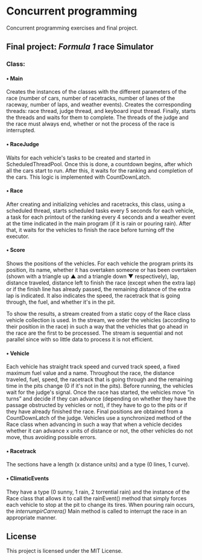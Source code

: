 # Concurrent programming

Concurrent programming exercises and final project.
## Final project: _Formula 1_ race Simulator

### Class:

#### • Main

Creates the instances of the classes with the different parameters of the race (number of cars, number of racetracks, number of lanes of the raceway, number of laps, and weather events). Creates the corresponding threads: race thread, judge thread, and keyboard input thread. Finally, starts the threads and waits for them to complete. The threads of the judge and the race must always end, whether or not the process of the race is interrupted.

#### • RaceJudge

Waits for each vehicle's tasks to be created and started in ScheduledThreadPool.
Once this is done, a countdown begins, after which all the cars start to run. After this, it waits for the ranking and completion of the cars. This logic is implemented with CountDownLatch.

#### • Race

After creating and initializing vehicles and racetracks, this class, using a scheduled thread, starts scheduled tasks every 5 seconds for each vehicle, a task for each printout of the ranking every 4 seconds and a weather event at the time indicated in the main program (if it is rain or pouring rain). After that, it waits for the vehicles to finish the race before turning off the executor.



#### • Score

Shows the positions of the vehicles. For each vehicle the program prints its position, its name, whether it has overtaken someone or has been overtaken (shown with a triangle up ▲ and a triangle down ▼ respectively), lap, distance traveled, distance left to finish the race (except when the extra lap) or if the finish line has already passed, the remaining distance of the extra lap is indicated. It also indicates the speed, the racetrack that is going through, the fuel, and whether it's in the pit.

To show the results, a stream created from a static copy of the Race class vehicle collection is used. In the stream, we order the vehicles (according to their position in the race) in such a way that the vehicles that go ahead in the race are the first to be processed. The stream is sequential and not parallel since with so little data to process it is not efficient.


#### • Vehicle

Each vehicle has straight track speed and curved track speed, a fixed maximum fuel value and a name. Throughout the race, the distance traveled, fuel, speed, the racetrack that is going through and the remaining time in the pits change (0 if it's not in the pits).
Before running, the vehicles wait for the judge's signal. Once the race has started, the vehicles move “in turns” and decide if they can advance (depending on whether they have the passage obstructed by vehicles or not), if they have to go to the pits or if they have already finished the race. Final positions are obtained from a CountDownLatch of the judge.
Vehicles use a synchronized method of the Race class when advancing in such a way that when a vehicle decides whether it can advance x units of distance or not, the other vehicles do not move, thus avoiding possible errors.

#### • Racetrack

The sections have a length (x distance units) and a type (0 lines, 1 curve).

#### • ClimaticEvents

They have a type (0 sunny, 1 rain, 2 torrential rain) and the instance of the Race class that allows it to call the rainEvent() method that simply forces each vehicle to stop at the pit to change its tires. When pouring rain occurs, the _interrumpirCarrera()_ Main method is called to interrupt the race in an appropriate manner.

## License

This project is licensed under the MIT License.




